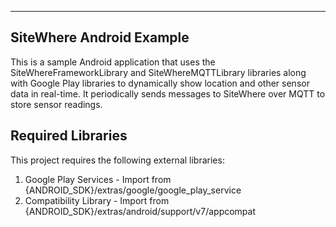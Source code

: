 -------------------------
SiteWhere Android Example
-------------------------
This is a sample Android application that uses the SiteWhereFrameworkLibrary and SiteWhereMQTTLibrary
libraries along with Google Play libraries to dynamically show location and other sensor data in
real-time. It periodically sends messages to SiteWhere over MQTT to store sensor readings.

Required Libraries
------------------
This project requires the following external libraries:

1) Google Play Services - Import from {ANDROID_SDK}/extras/google/google_play_service 
2) Compatibility Library - Import from {ANDROID_SDK}/extras/android/support/v7/appcompat
